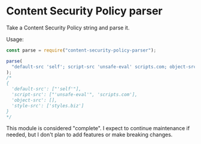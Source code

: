 # Content Security Policy parser

Take a Content Security Policy string and parse it.

Usage:

```javascript
const parse = require("content-security-policy-parser");

parse(
  "default-src 'self'; script-src 'unsafe-eval' scripts.com; object-src; style-src styles.biz",
);
/*
{
  'default-src': ["'self'"],
  'script-src': ["'unsafe-eval'", 'scripts.com'],
  'object-src': [],
  'style-src': ['styles.biz']
}
*/
```

This module is considered "complete". I expect to continue maintenance if needed, but I don't plan to add features or make breaking changes.
